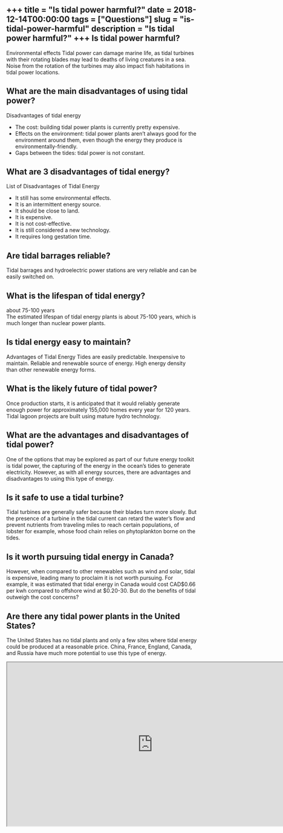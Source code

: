 +++
title = "Is tidal power harmful?"
date = 2018-12-14T00:00:00
tags = ["Questions"]
slug = "is-tidal-power-harmful"
description = "Is tidal power harmful?"
+++
Is tidal power harmful?
-----------------------

Environmental effects Tidal power can damage marine life, as tidal turbines with their rotating blades may lead to deaths of living creatures in a sea. Noise from the rotation of the turbines may also impact fish habitations in tidal power locations.

What are the main disadvantages of using tidal power?
-----------------------------------------------------

Disadvantages of tidal energy

- The cost: building tidal power plants is currently pretty expensive.
- Effects on the environment: tidal power plants aren’t always good for the environment around them, even though the energy they produce is environmentally-friendly.
- Gaps between the tides: tidal power is not constant.

What are 3 disadvantages of tidal energy?
-----------------------------------------

List of Disadvantages of Tidal Energy

- It still has some environmental effects.
- It is an intermittent energy source.
- It should be close to land.
- It is expensive.
- It is not cost-effective.
- It is still considered a new technology.
- It requires long gestation time.

Are tidal barrages reliable?
----------------------------

Tidal barrages and hydroelectric power stations are very reliable and can be easily switched on.

What is the lifespan of tidal energy?
-------------------------------------

about 75-100 years  
The estimated lifespan of tidal energy plants is about 75-100 years, which is much longer than nuclear power plants.

Is tidal energy easy to maintain?
---------------------------------

Advantages of Tidal Energy Tides are easily predictable. Inexpensive to maintain. Reliable and renewable source of energy. High energy density than other renewable energy forms.

What is the likely future of tidal power?
-----------------------------------------

Once production starts, it is anticipated that it would reliably generate enough power for approximately 155,000 homes every year for 120 years. Tidal lagoon projects are built using mature hydro technology.

What are the advantages and disadvantages of tidal power?
---------------------------------------------------------

One of the options that may be explored as part of our future energy toolkit is tidal power, the capturing of the energy in the ocean’s tides to generate electricity. However, as with all energy sources, there are advantages and disadvantages to using this type of energy.

Is it safe to use a tidal turbine?
----------------------------------

Tidal turbines are generally safer because their blades turn more slowly. But the presence of a turbine in the tidal current can retard the water’s flow and prevent nutrients from traveling miles to reach certain populations, of lobster for example, whose food chain relies on phytoplankton borne on the tides.

Is it worth pursuing tidal energy in Canada?
--------------------------------------------

However, when compared to other renewables such as wind and solar, tidal is expensive, leading many to proclaim it is not worth pursuing. For example, it was estimated that tidal energy in Canada would cost CAD$0.66 per kwh compared to offshore wind at $0.20-30. But do the benefits of tidal outweigh the cost concerns?

Are there any tidal power plants in the United States?
------------------------------------------------------

The United States has no tidal plants and only a few sites where tidal energy could be produced at a reasonable price. China, France, England, Canada, and Russia have much more potential to use this type of energy.

<iframe allow="accelerometer; autoplay; clipboard-write; encrypted-media; gyroscope; picture-in-picture" allowfullscreen="" class="__youtube_prefs__  epyt-is-override  no-lazyload" data-no-lazy="1" data-origheight="433" data-origwidth="770" data-skipgform_ajax_framebjll="" height="433" id="_ytid_50330" loading="lazy" src="https://www.youtube.com/embed/9tfLJ4taTKI?enablejsapi=1&autoplay=0&cc_load_policy=0&cc_lang_pref=&iv_load_policy=1&loop=0&modestbranding=0&rel=1&fs=1&playsinline=0&autohide=2&theme=dark&color=red&controls=1&" title="YouTube player" width="770"></iframe>
